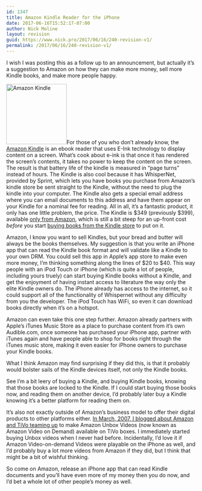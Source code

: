 ```yaml
---
id: 1347
title: Amazon Kindle Reader for the iPhone
date: 2017-06-16T15:52:17-07:00
author: Nick Moline
layout: revision
guid: https://www.nick.pro/2017/06/16/240-revision-v1/
permalink: /2017/06/16/240-revision-v1/
---
```

I wish I was posting this as a follow up to an announcement, but actually it&#8217;s a suggestion to Amazon on how they can make more money, sell more Kindle books, and make more people happy.

[<img src="https://i1.wp.com/ecx.images-amazon.com/images/I/41mLdDed4ML._SL160_.jpg?resize=160%2C160&#038;ssl=1" title="Amazon Kindle" alt="Amazon Kindle" class="alignleft" width="160" height="160" data-recalc-dims="1" />](http://www.amazon.com/Kindle-Amazons-Wireless-Reading-Device/dp/B000FI73MA%3FSubscriptionId%3D1XFK01HK9NZWGPENWGG2%26tag%3Dnickdotpro-20%26linkCode%3Dxm2%26camp%3D2025%26creative%3D165953%26creativeASIN%3DB000FI73MA)For those of you who don&#8217;t already know, the [Amazon Kindle](http://www.amazon.com/Kindle-Amazons-Wireless-Reading-Device/dp/B000FI73MA%3FSubscriptionId%3D1XFK01HK9NZWGPENWGG2%26tag%3Dnickdotpro-20%26linkCode%3Dxm2%26camp%3D2025%26creative%3D165953%26creativeASIN%3DB000FI73MA) is an ebook reader that uses E-Ink technology to display content on a screen. What&#8217;s cook about e-ink is that once it has rendered the screen&#8217;s contents, it takes no power to keep the content on the screen. The result is that battery life of the kindle is measured in &#8220;page turns&#8221; instead of hours. The Kindle is also cool because it has WhisperNet, provided by Sprint, which lets you have books you purchase from Amazon&#8217;s kindle store be sent straight to the Kindle, without the need to plug the kindle into your computer. The Kindle also gets a special email address where you can email documents to this address and have them appear on your Kindle for a nominal fee for reading. All in all, it&#8217;s a fantastic product, it only has one little problem, the price. The Kindle is $349 (previously $399), available [only from Amazon](http://www.amazon.com/Kindle-Amazons-Wireless-Reading-Device/dp/B000FI73MA%3FSubscriptionId%3D1XFK01HK9NZWGPENWGG2%26tag%3Dnickdotpro-20%26linkCode%3Dxm2%26camp%3D2025%26creative%3D165953%26creativeASIN%3DB000FI73MA), which is still a bit steep for an up-front cost _before_ you start [buying books from the Kindle store](http://www.amazon.com/Kindle-Amazons-Wireless-Reading-Device/dp/B000FI73MA%3FSubscriptionId%3D1XFK01HK9NZWGPENWGG2%26tag%3Dnickdotpro-20%26linkCode%3Dxm2%26camp%3D2025%26creative%3D165953%26creativeASIN%3DB000FI73MA) to put on it.

Amazon, I know you want to sell Kindles, but your bread and butter will always be the books themselves. My suggestion is that you write an iPhone app that can read the Kindle book format and will validate like a Kindle to your own DRM. You could sell this app in Apple&#8217;s app store to make even more money, I&#8217;m thinking something along the lines of $20 to $40. This way people with an iPod Touch or iPhone (which is quite a lot of people, including yours truely) can start buying Kindle books without a Kindle, and get the enjoyment of having instant access to literature the way only the elite Kindle owners do. The iPhone already has access to the internet, so it could support all of the functionality of Whispernet without any difficulty from you the developer. The iPod Touch has WiFi, so even it can download books directly when it&#8217;s on a hotspot.

Amazon can even take this one step further. Amazon already partners with Apple&#8217;s iTunes Music Store as a place to purchase content from it&#8217;s own Audible.com, once someone has purchased your iPhone app, partner with iTunes again and have people able to shop for books right through the iTunes music store, making it even easier for iPhone owners to purchase your Kindle books.

What I think Amazon may find surprising if they did this, is that it probably would bolster sails of the Kindle devices itself, not only the Kindle books.

See I&#8217;m a bit leery of buying a Kindle, and buying Kindle books, knowing that those books are locked to the Kindle. If I could start buying those books now, and reading them on another device, I&#8217;d probably later buy a Kindle knowing it&#8217;s a better platform for reading them on.

It&#8217;s also not exactly outside of Amazon&#8217;s business model to offer their digital products to other platforms either. [In March, 2007, I blogged about Amazon and TiVo teaming up](https://www.nick.pro/2007/03/25/tivo-making-a-come-back-watch-out-apple-tv/) to make Amazon Unbox Videos (now known as Amazon Video on Demand) available on TiVo boxes. I immediately started buying Unbox videos when I never had before. Incidentally, I&#8217;d love it if Amazon Video-on-demand Videos were playable on the iPhone as well, and I&#8217;d probably buy a lot more videos from Amazon if they did, but I think that might be a bit of wishful thinking.

So come on Amazon, release an iPhone app that can read Kindle documents and you&#8217;ll have even more of my money then you do now, and I&#8217;d bet a whole lot of other people&#8217;s money as well.